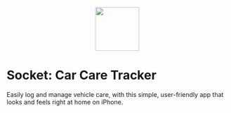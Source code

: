 <div align="center">
<img src='https://jus10risner.github.io/docs/assets/socket-app-icon.png' height='100'>
</div>

# Socket: Car Care Tracker

Easily log and manage vehicle care, with this simple, user-friendly app that looks and feels right at home on iPhone.

